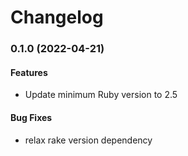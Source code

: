 # Changelog

### 0.1.0 (2022-04-21)

#### Features

* Update minimum Ruby version to 2.5
#### Bug Fixes

* relax rake version dependency
